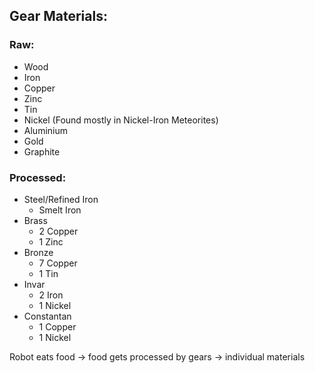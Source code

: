 ## Gear Materials:

### Raw:
- Wood
- Iron
- Copper
- Zinc
- Tin
- Nickel (Found mostly in Nickel-Iron Meteorites)
- Aluminium
- Gold
- Graphite

### Processed:
- Steel/Refined Iron
  - Smelt Iron
- Brass
  - 2 Copper
  - 1 Zinc
- Bronze
  - 7 Copper
  - 1 Tin
- Invar
  - 2 Iron
  - 1 Nickel
- Constantan
  - 1 Copper
  - 1 Nickel


Robot eats food -> food gets processed by gears -> individual materials 
